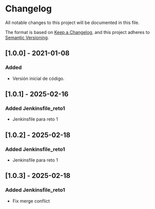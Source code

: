 # Changelog
All notable changes to this project will be documented in this file.

The format is based on [Keep a Changelog](https://keepachangelog.com/en/1.0.0/),
and this project adheres to [Semantic Versioning](https://semver.org/spec/v2.0.0.html).

## [1.0.0] - 2021-01-08
### Added
- Versión inicial de código.

## [1.0.1] - 2025-02-16
### Added Jenkinsfile_reto1
- Jenkinsfile para reto 1

## [1.0.2] - 2025-02-18
### Added Jenkinsfile_reto1
- Jenkinsfile para reto 1

## [1.0.3] - 2025-02-18
### Added Jenkinsfile_reto1
- Fix merge conflict